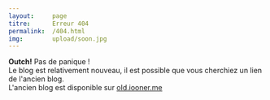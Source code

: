 ```yaml
---
layout: 	page
titre: 		Erreur 404
permalink: 	/404.html
img:		upload/soon.jpg
---
```


**Outch!** Pas de panique !  
Le blog est relativement nouveau, il est possible que vous cherchiez un lien de l'ancien blog.  
L'ancien blog est disponible sur [old.iooner.me][old]



[old]:	http://old.iooner.me/
